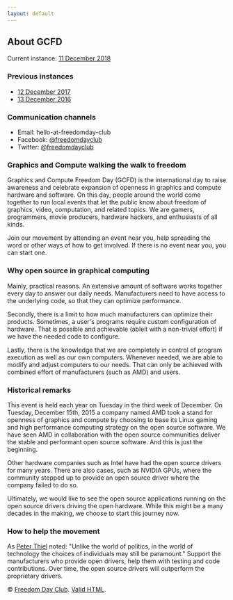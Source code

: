 ```yaml
---
layout: default
---
```


## About GCFD

Current instance: [11 December 2018](2018.md)

### Previous instances

* [12 December 2017](2017.md)
* [13 December 2016](2016.md)

### Communication channels

* Email: hello-at-freedomday-club
* Facebook: [@freedomdayclub](https://www.facebook.com/freedomdayclub/)
* Twitter: [@freedomdayclub](https://twitter.com/freedomdayclub)

### Graphics and Compute walking the walk to freedom

Graphics and Compute Freedom Day (GCFD) is the international day to raise awareness and celebrate expansion of openness in graphics and compute hardware and software. On this day, people around the world come together to run local events that let the public know about freedom of graphics, video, computation, and related topics. We are gamers, programmers, movie producers, hardware hackers, and enthusiasts of all kinds.

Join our movement by attending an event near you, help spreading the word or other ways of how to get involved. If there is no event near you, you can start one.

### Why open source in graphical computing

Mainly, practical reasons. An extensive amount of software works together every day to answer our daily needs. Manufacturers need to have access to the underlying code, so that they can optimize performance.

Secondly, there is a limit to how much manufacturers can optimize their products. Sometimes, a user's programs require custom configuration of hardware. That is possible and achievable (ableit with a non-trivial effort) if we have the needed code to configure.

Lastly, there is the knowledge that we are completely in control of program execution as well as our own computers. Whenever needed, we are able to modify and adjust computers to our needs. That can only be achieved with combined effort of manufacturers (such as AMD) and users.

### Historical remarks

This event is held each year on Tuesday in the third week of December. On Tuesday, December 15th, 2015 a company named AMD took a stand for openness of graphics and compute by choosing to base its Linux gaming and high performance computing strategy on the open source software. We have seen AMD in collaboration with the open source communities deliver the stable and performant open source software. And this is just the beginning.

Other hardware companies such as Intel have had the open source drivers for many years. There are also cases, such as NVIDIA GPUs, where the community stepped up to provide an open source driver where the company failed to do so.

Ultimately, we would like to see the open source applications running on the open source drivers driving the open hardware. While this might be a many decades in the making, we choose to start this journey now.

### How to help the movement

As [Peter Thiel](http://zerotoonebook.com/) noted: "Unlike the world of politics, in the world of technology the choices of individuals may still be paramount." Support the manufacturers who provide open drivers, help them with testing and code contributions. Over time, the open source drivers will outperform the proprietary drivers.

© [Freedom Day Club](https://freedomday.club/). [Valid HTML](https://validator.w3.org/nu/?doc=https%3A%2F%2Fgraphicsandcompute.freedomday.club%2F).
